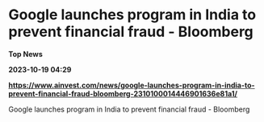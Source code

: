 # Google launches program in India to prevent financial fraud - Bloomberg
**Top News**

**2023-10-19 04:29**

**https://www.ainvest.com/news/google-launches-program-in-india-to-prevent-financial-fraud-bloomberg-2310100014446901636e81a1/**

Google launches program in India to prevent financial fraud - Bloomberg